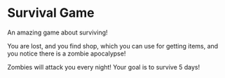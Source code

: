 # Survival Game

An amazing game about surviving!

You are lost, and you find shop, which you can use for getting items, and you notice there is a zombie apocalypse!

Zombies will attack you every night! Your goal is to survive 5 days!
